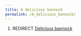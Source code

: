 ```yaml
---
title: A delicious bannock
permalink: /A_delicious_bannock/
---
```


1.  REDIRECT [Delicious bannock](Delicious_bannock "wikilink")